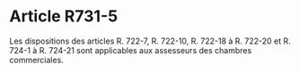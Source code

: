 # Article R731-5

Les dispositions des articles R. 722-7, R. 722-10, R. 722-18 à R. 722-20 et R. 724-1 à R. 724-21 sont applicables aux assesseurs des chambres commerciales.

